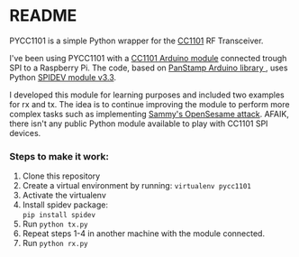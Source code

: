 # README #

PYCC1101 is a simple Python wrapper for the [CC1101](http://www.ti.com/product/CC1101) RF Transceiver.

 I've been using PYCC1101 with a [CC1101 Arduino module](https://www.amazon.com/Solu-Wireless-Transceiver-Antenna-Arduino/dp/B00XDL9838/ref=pd_sbs_147_6?_encoding=UTF8&psc=1&refRID=51K5G4WS9ZPJVE7HC2MW) connected trough SPI to a Raspberry Pi.
The code, based on [PanStamp Arduino library ](https://github.com/panStamp/arduino_avr), uses Python [SPIDEV module v3.3](https://pypi.python.org/pypi/spidev).

I developed this module for learning purposes and included two examples for rx and tx. The idea is to continue improving the module to perform more complex tasks such as implementing [Sammy's OpenSesame attack](http://samy.pl/opensesame/). AFAIK, there isn't any public Python module  available to play with CC1101 SPI devices.

### Steps to make it work: ###

1. Clone this repository
2. Create a virtual environment by running:
    `virtualenv pycc1101` 
3. Activate the virtualenv
4. Install spidev package:  
    `pip install spidev`
5. Run 
    `python tx.py`
6. Repeat steps 1-4 in another machine with the module connected.
7. Run 
    `python rx.py`
